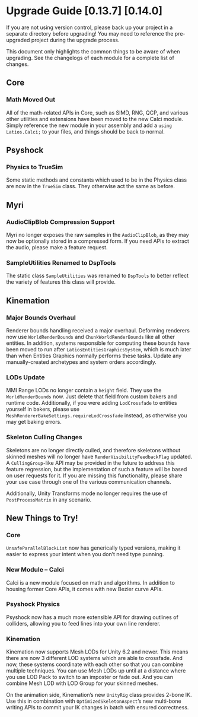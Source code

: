 # Upgrade Guide [0.13.7] [0.14.0]

If you are not using version control, please back up your project in a separate
directory before upgrading! You may need to reference the pre-upgraded project
during the upgrade process.

This document only highlights the common things to be aware of when upgrading.
See the changelogs of each module for a complete list of changes.

## Core

### Math Moved Out

All of the math-related APIs in Core, such as SIMD, RNG, QCP, and various other
utilities and extensions have been moved to the new Calci module. Simply
reference the new module in your assembly and add a `using Latios.Calci;` to
your files, and things should be back to normal.

## Psyshock

### Physics to TrueSim

Some static methods and constants which used to be in the Physics class are now
in the `TrueSim` class. They otherwise act the same as before.

## Myri

### AudioClipBlob Compression Support

Myri no longer exposes the raw samples in the `AudioClipBlob`, as they may now
be optionally stored in a compressed form. If you need APIs to extract the
audio, please make a feature request.

### SampleUtilities Renamed to DspTools

The static class `SampleUtilities` was renamed to `DspTools` to better reflect
the variety of features this class will provide.

## Kinemation

### Major Bounds Overhaul

Renderer bounds handling received a major overhaul. Deforming renderers now use
`WorldRenderBounds` and `ChunkWorldRenderBounds` like all other entities. In
addition, systems responsible for computing these bounds have been moved to run
after `LatiosEntitiesGraphicsSystem`, which is much later than when Entities
Graphics normally performs these tasks. Update any manually-created archetypes
and system orders accordingly.

### LODs Update

MMI Range LODs no longer contain a `height` field. They use the
`WorldRenderBounds` now. Just delete that field from custom bakers and runtime
code. Additionally, if you were adding `LodCrossfade` to entities yourself in
bakers, please use `MeshRendererBakeSettings.requireLodCrossfade` instead, as
otherwise you may get baking errors.

### Skeleton Culling Changes

Skeletons are no longer directly culled, and therefore skeletons without skinned
meshes will no longer have `RenderVisibilityFeedbackFlag` updated. A
`CullingGroup`-like API may be provided in the future to address this feature
regression, but the implementation of such a feature will be based on user
requests for it. If you are missing this functionality, please share your use
case through one of the various communication channels.

Additionally, Unity Transforms mode no longer requires the use of
`PostProcessMatrix` in any scenario.

## New Things to Try!

### Core

`UnsafeParallelBlockList` now has generically typed versions, making it easier
to express your intent when you don’t need type punning.

### New Module – Calci

Calci is a new module focused on math and algorithms. In addition to housing
former Core APIs, it comes with new Bezier curve APIs.

### Psyshock Physics

Psyshock now has a much more extensible API for drawing outlines of colliders,
allowing you to feed lines into your own line renderer.

### Kinemation

Kinemation now supports Mesh LODs for Unity 6.2 and newer. This means there are
now 3 different LOD systems which are able to crossfade. And now, these systems
coordinate with each other so that you can combine multiple techniques. You can
use Mesh LODs up until at a distance where you use LOD Pack to switch to an
imposter or fade out. And you can combine Mesh LOD with LOD Group for your
skinned meshes.

On the animation side, Kinemation’s new `UnityRig` class provides 2-bone IK. Use
this in combination with `OptimizedSkeletonAspect`’s new multi-bone writing APIs
to commit your IK changes in batch with ensured correctness.
